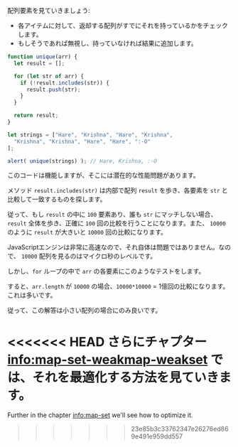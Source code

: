 配列要素を見ていきましょう:
- 各アイテムに対して、返却する配列がすでにそれを持っているかをチェックします。
- もしそうであれば無視し、持っていなければ結果に追加します。

```js run demo
function unique(arr) {
  let result = [];

  for (let str of arr) {
    if (!result.includes(str)) {
      result.push(str);
    }
  }

  return result;
}

let strings = ["Hare", "Krishna", "Hare", "Krishna",
  "Krishna", "Krishna", "Hare", "Hare", ":-O"
];

alert( unique(strings) ); // Hare, Krishna, :-O
```

このコードは機能しますが、そこには潜在的な性能問題があります。

メソッド `result.includes(str)` は内部で配列 `result` を歩き、各要素を `str` と比較して一致するものを探します。

従って、もし `result` の中に `100` 要素あり、誰も `str` にマッチしない場合、`result` 全体を歩き、正確に `100` 回の比較を行うことになります。また、 `10000` のように `result` が大きいと `10000` 回の比較になります。

JavaScriptエンジンは非常に高速なので、それ自体は問題ではありません。なので、 `10000` 配列を見るのはマイクロ秒のレベルです。

しかし、`for` ループの中で `arr` の各要素にこのようなテストをします。

すると、`arr.length` が `10000` の場合、`10000*10000` = 1億回の比較になります。これは多いです。

従って、この解答は小さい配列の場合にのみ良いです。

<<<<<<< HEAD
さらにチャプター <info:map-set-weakmap-weakset> では、それを最適化する方法を見ていきます。
=======
Further in the chapter <info:map-set> we'll see how to optimize it.
>>>>>>> 23e85b3c33762347e26276ed869e491e959dd557
